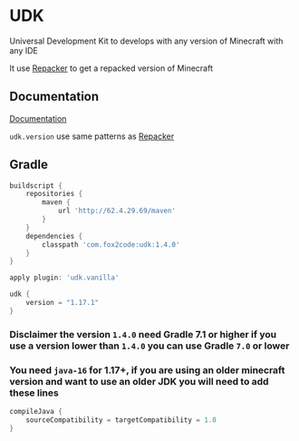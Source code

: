 # UDK
Universal Development Kit to develops with any version of Minecraft with any IDE

It use [Repacker](https://github.com/Fox2Code/Repacker) to get a repacked version of Minecraft

## Documentation

[Documentation](https://github.com/Fox2Code/UDK/tree/master/docs)

`udk.version` use same patterns as [Repacker](https://github.com/Fox2Code/Repacker)

## Gradle

```Groovy
buildscript {
    repositories {
        maven {
            url 'http://62.4.29.69/maven'
        }
    }
    dependencies {
        classpath 'com.fox2code:udk:1.4.0'
    }
}

apply plugin: 'udk.vanilla'

udk {
    version = "1.17.1"
}
```

### Disclaimer the version `1.4.0` need Gradle 7.1 or higher if you use a version lower than `1.4.0` you can use Gradle `7.0` or lower

### You need `java-16` for 1.17+, if you are using an older minecraft version and want to use an older JDK you will need to add these lines
```Groovy
compileJava {
    sourceCompatibility = targetCompatibility = 1.8
}
```

